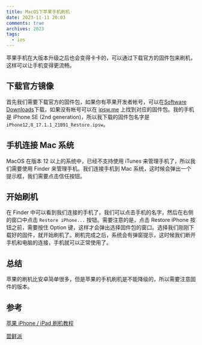 ```yaml
---
title: MacOS下苹果手机刷机
date: 2023-11-11 20:03
comments: true
archives: 2023
tags:
  - ios
---
```


苹果手机在大版本升级之后也会变得卡卡的，可以通过下载官方的固件包来刷机，这样可以让手机变得更流畅。

## 下载官方镜像

首先我们需要下载官方的固件包，如果你有苹果开发者帐号，可以在[Software Downloads](https://developer.apple.com/download/)下载，如果没有帐号可以在 [ipsw.me](https://ipsw.me/) 上找到对应的固件包。我的手机是 iPhone SE (2nd generation)，所以我下载的固件包名字是`iPhone12,8_17.1.1_21B91_Restore.ipsw`。

## 手机连接 Mac 系统

MacOS 在版本 12 以上的系统中，已经不支持使用 iTunes 来管理手机了，所以我们需要使用 Finder 来管理手机。我们连接手机到 Mac 系统，这时候会弹出一个提示框，我们需要点击信任按钮。

## 开始刷机

在 Finder 中可以看到我们连接的手机了，我们可以点击手机的名字，然后在右侧的窗口中点击 `Restore iPhone...` 按钮。需要注意的是，点击 Restore iPhone 按钮之前，需要按住 Option 键，这样才会弹出选择固件包的窗口。选择我们刚刚下载好的固件，就开始刷机了。刷机完成之后，系统会有弹窗提示，这时候我们断开手机和电脑的连接，手机就可以正常使用了。

## 总结

苹果的刷机比安卓简单很多，但是苹果的手机刷机是不能降级的，所以需要注意固件的版本。

## 参考

[苹果 iPhone / iPad 刷机教程](https://www.ithome.com/0/280/080.htm)

[尝鲜派](https://betahub.cn/)
